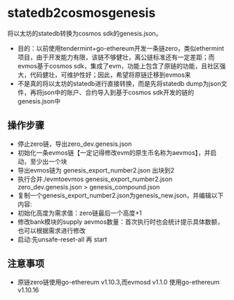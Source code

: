 # statedb2cosmosgenesis
将以太坊的statedb转换为cosmos sdk的genesis.json。
- 目的：以前使用tendermint+go-ethereum开发一条链zero，类似ethermint项目，由于开发能力有限，该链不够健壮，离公链标准还有一定差距；而evmos基于cosmos sdk，集成了evm，功能上包含了原链的功能，且社区强大，代码健壮，可维护性好；因此，希望将原链迁移到evmos来
- 不是真的将以太坊的statedb进行直接转换，而是先将statedb dump为json文件，再将json中的账户、合约导入到基于cosmos sdk开发的链的genesis.json中

## 操作步骤
- 停止zero链，导出zero_dev.genesis.json
- 初始化一条evmos链【一定记得修改evm的原生币名称为aevmos】，并启动，至少出一个块
- 导出evmos链为 genesis_export_number2.json 出块到2
- 执行合并./evmtoevmos genesis_export_number2.json zero_dev.genesis.json > genesis_compound.json
- 复制一个genesis_export_number2.json为genesis_new.json，并编辑以下内容:
- 初始化高度为需求值：zero链最后一个高度+1
- 修改bank模块的supply aevmos数量：首次执行时也会统计提示具体数额，也可以根据需求进行修改
- 启动:先unsafe-reset-all 再 start

## 注意事项
- 原链zero链使用go-ethereum v1.10.3,而evmosd v1.1.0 使用go-ethereum v1.10.16